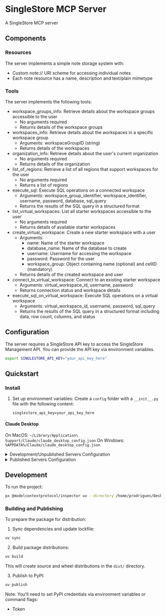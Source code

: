 # SingleStore MCP Server

A SingleStore MCP server

## Components

### Resources

The server implements a simple note storage system with:
- Custom note:// URI scheme for accessing individual notes
- Each note resource has a name, description and text/plain mimetype

### Tools

The server implements the following tools:
- workspace_groups_info: Retrieve details about the workspace groups accessible to the user
  - No arguments required
  - Returns details of the workspace groups
- workspaces_info: Retrieve details about the workspaces in a specific workspace group
  - Arguments: workspaceGroupID (string)
  - Returns details of the workspaces
- organization_info: Retrieve details about the user's current organization
  - No arguments required
  - Returns details of the organization
- list_of_regions: Retrieve a list of all regions that support workspaces for the user
  - No arguments required
  - Returns a list of regions
- execute_sql: Execute SQL operations on a connected workspace
  - Arguments: workspace_group_identifier, workspace_identifier, username, password, database, sql_query
  - Returns the results of the SQL query in a structured format
- list_virtual_workspaces: List all starter workspaces accessible to the user
  - No arguments required
  - Returns details of available starter workspaces
- create_virtual_workspace: Create a new starter workspace with a user
  - Arguments: 
    - name: Name of the starter workspace
    - database_name: Name of the database to create
    - username: Username for accessing the workspace
    - password: Password for the user
    - workspace_group: Object containing name (optional) and cellID (mandatory)
  - Returns details of the created workspace and user
- connect_to_virtual_workspace: Connect to an existing starter workspace
  - Arguments: virtual_workspace_id, username, password
  - Returns connection status and workspace details
- execute_sql_on_virtual_workspace: Execute SQL operations on a virtual workspace
  - Arguments: virtual_workspace_id, username, password, sql_query
  - Returns the results of the SQL query in a structured format including data, row count, columns, and status

## Configuration

The server requires a SingleStore API key to access the SingleStore Management API. You can provide the API key via environment variables.

```bash
export SINGLESTORE_API_KEY="your_api_key_here"
```

## Quickstart

### Install

1. Set up environment variables:
    Create a `config` folder with a `__init__.py` file with the following content:
    ```properties
    singlestore_api_key=your_api_key_here

#### Claude Desktop

On MacOS: `~/Library/Application\ Support/Claude/claude_desktop_config.json`
On Windows: `%APPDATA%/Claude/claude_desktop_config.json`

<details>
  <summary>Development/Unpublished Servers Configuration</summary>
  ```
  "mcpServers": {
    "SingleStore MCP Server": {
      "command": "uv",
      "args": [
        "--directory",
        "/home/prodrigues/Desktop/mcp-server/my-server",
        "run",
        "my-server"
      ]
    }
  }
  ```
</details>

<details>
  <summary>Published Servers Configuration</summary>
  ```
  "mcpServers": {
    "SingleStore MCP Server": {
      "command": "uvx",
      "args": [
        "my-server"
      ]
    }
  }
  ```
</details>

## Development

To run the project:
```bash
px @modelcontextprotocol/inspector uv --directory /home/prodrigues/Desktop/mcp-server-singlestore/src/my_server run server.py
```

### Building and Publishing

To prepare the package for distribution:

1. Sync dependencies and update lockfile:
```bash
uv sync
```

2. Build package distributions:
```bash
uv build
```

This will create source and wheel distributions in the `dist/` directory.

3. Publish to PyPI:
```bash
uv publish
```

Note: You'll need to set PyPI credentials via environment variables or command flags:
- Token